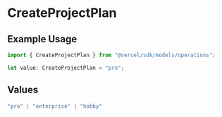 # CreateProjectPlan

## Example Usage

```typescript
import { CreateProjectPlan } from "@vercel/sdk/models/operations";

let value: CreateProjectPlan = "pro";
```

## Values

```typescript
"pro" | "enterprise" | "hobby"
```